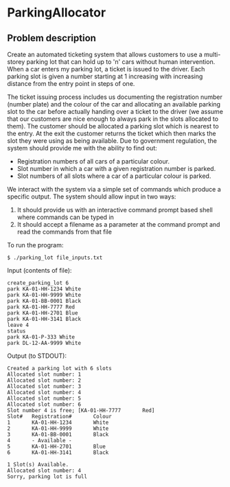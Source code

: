 # ParkingAllocator


## Problem description 

Create an automated ticketing system that allows customers to use a multi-storey parking lot that can hold up to 'n' cars without human intervention. When a car enters my parking lot, a ticket is issued to the driver.
Each parking slot is given a number starting at 1 increasing with increasing distance from the entry point in steps of one. 

The ticket issuing process includes us documenting the registration number (number plate) and the colour of the car and allocating an available parking slot to the car before actually handing over a ticket to the driver (we assume that our customers are nice enough to always park in the slots allocated to them).
The customer should be allocated a parking slot which is nearest to the entry. 
At the exit the customer returns the ticket which then marks the slot they were using as being available. Due to government regulation, the system should provide me with the ability to find out:

* Registration numbers of all cars of a particular colour.
* Slot number in which a car with a given registration number is parked. 
* Slot numbers of all slots where a car of a particular colour is parked.

We interact with the system via a simple set of commands which produce a specific output. The system should allow input in two ways:

1. It should provide us with an interactive command prompt based shell where commands can be typed in
2. It should accept a filename as a parameter at the command prompt and read the commands from that file


To run the program:

`$ ./parking_lot file_inputs.txt`

Input (contents of file):
```
create_parking_lot 6
park KA-01-HH-1234 White
park KA-01-HH-9999 White
park KA-01-BB-0001 Black
park KA-01-HH-7777 Red
park KA-01-HH-2701 Blue
park KA-01-HH-3141 Black
leave 4
status
park KA-01-P-333 White
park DL-12-AA-9999 White
```
Output (to STDOUT):
```
Created a parking lot with 6 slots
Allocated slot number: 1
Allocated slot number: 2
Allocated slot number: 3
Allocated slot number: 4
Allocated slot number: 5
Allocated slot number: 6
Slot number 4 is free; [KA-01-HH-7777		Red]
Slot#	Registration#		Colour
1		KA-01-HH-1234		White
2		KA-01-HH-9999		White
3		KA-01-BB-0001		Black
4		- Available -
5		KA-01-HH-2701		Blue
6		KA-01-HH-3141		Black

1 Slot(s) Available.
Allocated slot number: 4
Sorry, parking lot is full
```
